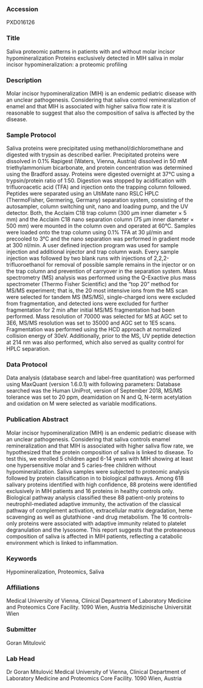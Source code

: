 ### Accession
PXD016126

### Title
Saliva proteomic patterns in patients with and without molar incisor hypomineralization Proteins exclusively detected in MIH saliva in molar incisor hypomineralization: a proteomic profiling

### Description
Molar incisor hypomineralization (MIH) is an endemic pediatric disease with an unclear pathogenesis. Considering that saliva control remineralization of enamel and that MIH is associated with higher saliva flow rate it is reasonable to suggest that also the composition of saliva is affected by the disease.

### Sample Protocol
Saliva proteins were precipitated using methanol/dichloromethane and digested with trypsin as described earlier. Precipitated proteins were dissolved in 0.1% Rapigest (Waters, Vienna, Austria) dissolved in 50 mM triethylammonium bicarbonate, and protein concentration was determined using the Bradford assay. Proteins were digested overnight at 37°C using a trypsin/protein ratio of 1:50. Digestion was stopped by acidification with trifluoroacetic acid (TFA) and injection onto the trapping  column followed. Peptides were separated using an UltiMate nano RSLC HPLC (ThermoFisher, Germering, Germany) separation system, consisting of the autosampler, column switching unit, nano and loading pump, and the UV detector. Both, the Acclaim C18 trap column (300 μm inner diameter × 5 mm) and the Acclaim C18 nano separation column (75 μm inner diameter × 500 mm) were mounted in the column oven and operated at 60°C. Samples were loaded onto the trap column using 0.1% TFA at 30 μl/min and precooled to 3°C and the nano separation was performed in gradient mode at 300 nl/min. A user defined injection program was used for sample injection and additional injector and trap column wash. Every sample injection was followed by two blank runs with injections of 2,2,2-trifluoroethanol for removal of possible sample remains in the injector or on the trap column and prevention of carryover in the separation system. Mass spectrometry (MS) analysis was performed using the Q-Exactive plus mass spectrometer (Thermo Fisher Scientific) and the “top 20” method for MS/MS experiment; that is, the 20 most intensive ions from the MS scan were selected for tandem MS (MS/MS), single-charged ions were excluded from fragmentation, and detected ions were excluded for further fragmentation for 2 min after initial MS/MS fragmentation had been performed. Mass resolution of 70000 was selected for MS at AGC set to 3E6, MS/MS resolution was set to 35000 and AGC set to 1E5 scans. Fragmentation was performed using the HCD approach at normalized collision energy of 30eV. Additionally, prior to the MS, UV peptide detection at 214 nm was also performed, which also served as quality control for HPLC separation.

### Data Protocol
Data analysis (database search and label-free quantitation) was performed using MaxQuant (version 1.6.0.1) with following parameters: Database searched was the Human UniProt, version of September 2018, MS/MS tolerance was set to 20 ppm, deamidation on N and Q, N-term acetylation and oxidation on M were selected as variable modifications.

### Publication Abstract
Molar incisor hypomineralization (MIH) is an endemic pediatric disease with an unclear pathogenesis. Considering that saliva controls enamel remineralization and that MIH is associated with higher saliva flow rate, we hypothesized that the protein composition of saliva is linked to disease. To test this, we enrolled 5 children aged 6-14 years with MIH showing at least one hypersensitive molar and 5 caries-free children without hypomineralization. Saliva samples were subjected to proteomic analysis followed by protein classification in to biological pathways. Among 618 salivary proteins identified with high confidence, 88 proteins were identified exclusively in MIH patients and 16 proteins in healthy controls only. Biological pathway analysis classified these 88 patient-only proteins to neutrophil-mediated adaptive immunity, the activation of the classical pathway of complement activation, extracellular matrix degradation, heme scavenging as well as glutathione -and drug metabolism. The 16 controls-only proteins were associated with adaptive immunity related to platelet degranulation and the lysosome. This report suggests that the proteaneous composition of saliva is affected in MIH patients, reflecting a catabolic environment which is linked to inflammation.

### Keywords
Hypomineralization, Proteomics, Saliva

### Affiliations
Medical University of Vienna, Clinical Department of Laboratory Medicine and Proteomics Core Facility. 1090 Wien, Austria
Medizinische Universität Wien

### Submitter
Goran Mitulović

### Lab Head
Dr Goran Mitulović
Medical University of Vienna, Clinical Department of Laboratory Medicine and Proteomics Core Facility. 1090 Wien, Austria


